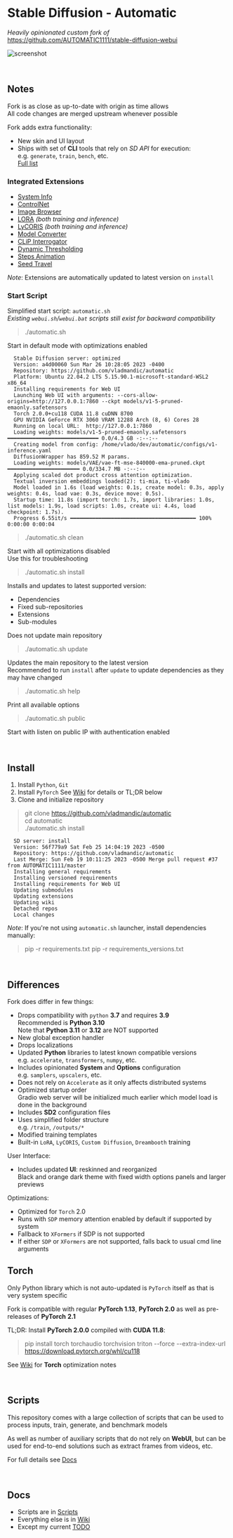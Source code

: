 # Stable Diffusion - Automatic

*Heavily opinionated custom fork of* <https://github.com/AUTOMATIC1111/stable-diffusion-webui>  

![screenshot](ui-screenshot.jpg)

<br>

## Notes

Fork is as close as up-to-date with origin as time allows  
All code changes are merged upstream whenever possible  

Fork adds extra functionality:

- New skin and UI layout  
- Ships with set of **CLI** tools that rely on *SD API* for execution:  
  e.g. `generate`, `train`, `bench`, etc.  
  [Full list](<cli/>)

### Integrated Extensions

- [System Info](https://github.com/vladmandic/sd-extension-system-info)
- [ControlNet](https://github.com/Mikubill/sd-webui-controlnet)
- [Image Browser](https://github.com/AlUlkesh/stable-diffusion-webui-images-browser)
- [LORA](https://github.com/kohya-ss/sd-scripts) *(both training and inference)*
- [LyCORIS](https://github.com/KohakuBlueleaf/LyCORIS) *(both training and inference)*
- [Model Converter](https://github.com/Akegarasu/sd-webui-model-converter)
- [CLiP Interrogator](https://github.com/pharmapsychotic/clip-interrogator-ext)
- [Dynamic Thresholding](https://github.com/mcmonkeyprojects/sd-dynamic-thresholding)
- [Steps Animation](https://github.com/vladmandic/sd-extension-steps-animation)
- [Seed Travel](https://github.com/yownas/seed_travel)

*Note*: Extensions are automatically updated to latest version on `install`

### Start Script

Simplified start script: `automatic.sh`  
*Existing `webui.sh`/`webui.bat` scripts still exist for backward compatibility*  

> ./automatic.sh  

Start in default mode with optimizations enabled  

      Stable Diffusion server: optimized
      Version: a4d00060 Sun Mar 26 10:28:05 2023 -0400
      Repository: https://github.com/vladmandic/automatic
      Platform: Ubuntu 22.04.2 LTS 5.15.90.1-microsoft-standard-WSL2 x86_64
      Installing requirements for Web UI
      Launching Web UI with arguments: --cors-allow-origins=http://127.0.0.1:7860 --ckpt models/v1-5-pruned-emaonly.safetensors
      Torch 2.0.0+cu118 CUDA 11.8 cuDNN 8700
      GPU NVIDIA GeForce RTX 3060 VRAM 12288 Arch (8, 6) Cores 28
      Running on local URL:  http://127.0.0.1:7860
      Loading weights: models/v1-5-pruned-emaonly.safetensors ━━━━━━━━━━━━━━━━━━━━━━━━━━━━━ 0.0/4.3 GB -:--:--
      Creating model from config: /home/vlado/dev/automatic/configs/v1-inference.yaml
      DiffusionWrapper has 859.52 M params.
      Loading weights: models/VAE/vae-ft-mse-840000-ema-pruned.ckpt ━━━━━━━━━━━━━━━━━━━━━━━ 0.0/334.7 MB -:--:--
      Applying scaled dot product cross attention optimization.
      Textual inversion embeddings loaded(2): ti-mia, ti-vlado
      Model loaded in 1.6s (load weights: 0.1s, create model: 0.3s, apply weights: 0.4s, load vae: 0.3s, device move: 0.5s).
      Startup time: 11.8s (import torch: 1.7s, import libraries: 1.0s, list models: 1.9s, load scripts: 1.0s, create ui: 4.4s, load checkpoint: 1.7s).
      Progress 6.55it/s ━━━━━━━━━━━━━━━━━━━━━━━━━━━━━━━━━━━━━━━━ 100% 0:00:00 0:00:04

> ./automatic.sh clean  

Start with all optimizations disabled  
Use this for troubleshooting  

> ./automatic.sh install

Installs and updates to latest supported version:

- Dependencies
- Fixed sub-repositories
- Extensions
- Sub-modules

Does not update main repository

> ./automatic.sh update

Updates the main repository to the latest version  
Recommended to run `install` after `update` to update dependencies as they may have changed  

> ./automatic.sh help

Print all available options

> ./automatic.sh public  

Start with listen on public IP with authentication enabled  

<br>  

## Install

1. Install `Python`, `Git`  
2. Install `PyTorch`
   See [Wiki](wiki/Torch%20Optimizations.md) for details or TL;DR below  
3. Clone and initialize repository  

> git clone https://github.com/vladmandic/automatic  
> cd automatic  
> ./automatic.sh install  

      SD server: install
      Version: 56f779a9 Sat Feb 25 14:04:19 2023 -0500
      Repository: https://github.com/vladmandic/automatic
      Last Merge: Sun Feb 19 10:11:25 2023 -0500 Merge pull request #37 from AUTOMATIC1111/master
      Installing general requirements
      Installing versioned requirements
      Installing requirements for Web UI
      Updating submodules
      Updating extensions
      Updating wiki
      Detached repos
      Local changes

*Note*: If you're not using `automatic.sh` launcher, install dependencies manually:

> pip -r requirements.txt
> pip -r requirements_versions.txt

<br>

## Differences

Fork does differ in few things:

- Drops compatibility with `python` **3.7** and requires **3.9**  
  Recommended is **Python 3.10**  
  Note that **Python 3.11** or **3.12** are NOT supported  
- New global exception handler
- Drops localizations  
- Updated **Python** libraries to latest known compatible versions  
  e.g. `accelerate`, `transformers`, `numpy`, etc.  
- Includes opinionated **System** and **Options** configuration  
  e.g. `samplers`, `upscalers`, etc.  
- Does not rely on `Accelerate` as it only affects distributed systems  
- Optimized startup order  
  Gradio web server will be initialized much earlier which model load is done in the background  
- Includes **SD2** configuration files  
- Uses simplified folder structure  
  e.g. `/train`, `/outputs/*`  
- Modified training templates  
- Built-in `LoRA`, `LyCORIS`, `Custom Diffusion`, `Dreambooth` training  

User Interface:

- Includes updated **UI**: reskinned and reorganized  
  Black and orange dark theme with fixed width options panels and larger previews  

Optimizations:

- Optimized for `Torch` 2.0  
- Runs with `SDP` memory attention enabled by default if supported by system  
- Fallback to `XFormers` if SDP is not supported  
- If either `SDP` or `XFormers` are not supported, falls back to usual cmd line arguments  

## Torch

Only Python library which is not auto-updated is `PyTorch` itself as that is very system specific  

Fork is compatible with regular **PyTorch 1.13**, **PyTorch 2.0** as well as pre-releases of **PyTorch** **2.1**  

TL;DR: Install **PyTorch 2.0.0** compiled with **CUDA 11.8**:

> pip install torch torchaudio torchvision triton --force --extra-index-url https://download.pytorch.org/whl/cu118  

See [Wiki](https://github.com/vladmandic/automatic/wiki/Torch-Optimizations) for **Torch** optimization notes

<br>

## Scripts

This repository comes with a large collection of scripts that can be used to process inputs, train, generate, and benchmark models  

As well as number of auxiliary scripts that do not rely on **WebUI**, but can be used for end-to-end solutions such as extract frames from videos, etc.  

For full details see [Docs](cli/README.md)

<br>

## Docs

- Scripts are in [Scripts](cli/README.md)  
- Everything else is in [Wiki](https://github.com/vladmandic/automatic/wiki)  
- Except my current [TODO](TODO.md)  
